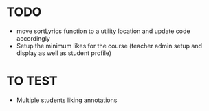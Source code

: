 # TODO

- move sortLyrics function to a utility location and update code accordingly
- Setup the minimum likes for the course (teacher admin setup and display as well as student profile)

# TO TEST

- Multiple students liking annotations
